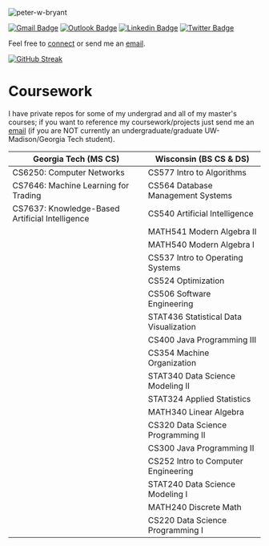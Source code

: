 <p align="left"> <img src="https://komarev.com/ghpvc/?username=peter-w-bryant&label=Profile%20views&color=0e75b6&style=flat" alt="peter-w-bryant" /> </p>

<!-- <p align="center">
  <img src="https://media.tenor.com/fDCXfXT2Za8AAAAC/hippie-spongebob.gif" width="237" height="178" />
</p> -->

[![Gmail Badge](https://img.shields.io/badge/-pwbryant1@gmail.com-c14438?style=flat&logo=Gmail&logoColor=white&link=mailto:pwbryant1@gmail.com)](mailto:pwbryant1@gmail.com)
[![Outlook Badge](https://img.shields.io/badge/-peter.bryant@gatech.edu-B3A369?style=flat&logo=Microsoft-Outlook&logoColor=white&link=mailto:peter.bryant@gatech.edu)](mailto:peter.bryant@gatech.edu)
[![Linkedin Badge](https://img.shields.io/badge/-Peter&nbsp;Bryant-blue?style=flat&logo=Linkedin&logoColor=white&link=https://www.linkedin.com/in/peter-bryant-33b7091b6/)](https://www.linkedin.com/in/peter-bryant-33b7091b6/)
[![Twitter Badge](https://img.shields.io/badge/-@peterwbryant-1ca0f1?style=flat&labelColor=1ca0f1&logo=twitter&logoColor=white&link=https://twitter.com/peterwbryant)](https://twitter.com/peterwbryant)

Feel free to [connect](https://www.linkedin.com/in/peter-bryant-33b7091b6/) or send me an [email](mailto:pwbryant1@gmail.com).

[![GitHub Streak](https://streak-stats.demolab.com?user=peter-w-bryant&theme=dark&hide_total_contributions=true)](https://git.io/streak-stats)

# Coursework
I have private repos for some of my undergrad and all of my master's courses; if you want to reference my coursework/projects just send me an [email](mailto:pwbryant1@gmail.com) (if you are NOT currently an undergraduate/graduate UW-Madison/Georgia Tech student).

| Georgia Tech (MS CS) | Wisconsin (BS CS & DS) |
|----------------------|------------------------|
| CS6250: Computer Networks | CS577 Intro to Algorithms |
| CS7646: Machine Learning for Trading | CS564 Database Management Systems |
| CS7637: Knowledge-Based Artificial Intelligence | CS540 Artificial Intelligence |
| | MATH541 Modern Algebra II |
| | MATH540 Modern Algebra I |
| | CS537 Intro to Operating Systems |
| | CS524 Optimization |
| | CS506 Software Engineering |
| | STAT436 Statistical Data Visualization |
| | CS400 Java Programming III |
| | CS354 Machine Organization |
| | STAT340 Data Science Modeling II |
| | STAT324 Applied Statistics |
| | MATH340 Linear Algebra |
| | CS320 Data Science Programming II |
| | CS300 Java Programming II |
| | CS252 Intro to Computer Engineering |
| | STAT240 Data Science Modeling I |
| | MATH240 Discrete Math |
| | CS220 Data Science Programming I |
